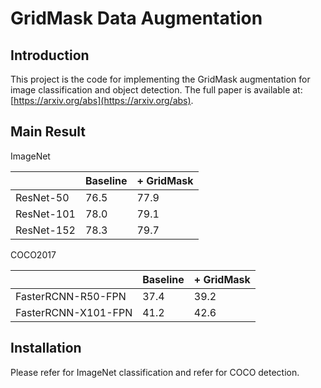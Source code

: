 # GridMask Data Augmentation

## Introduction
This project is the code for implementing the GridMask augmentation for image classification and object detection.
The full paper is available at: [https://arxiv.org/abs](https://arxiv.org/abs). 

## Main Result

ImageNet

|                | Baseline   | + GridMask   |
|----------------|------------|--------------|
| ResNet-50      | 76.5       | 77.9         |
| ResNet-101     | 78.0       | 79.1         |
| ResNet-152     | 78.3       | 79.7         |

COCO2017

|                      | Baseline   | + GridMask   |
|----------------------|------------|--------------|
| FasterRCNN-R50-FPN   | 37.4       | 39.2         |
| FasterRCNN-X101-FPN  | 41.2       | 42.6         |


## Installation
Please refer for ImageNet classification and refer for COCO detection.

